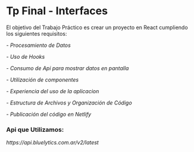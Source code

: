 # Tp Final - Interfaces
<p>El objetivo del Trabajo Práctico es crear un proyecto en React cumpliendo los siguientes requisitos:</p>
<p><em>- Procesamiento de Datos</em></p>
<em>- Uso de Hooks</em></p>
<p><em>- Consumo de Api para mostrar datos en pantalla</em></p>
<p><em>- Utilización de componentes</em></p>
<p><em>- Experiencia del uso de la aplicacion</em></p>
<p><em>- Estructura de Archivos y Organización de Código</em></p>
<p><em>- Publicación del código en Netlify</em></p>

<h3> Api que Utilizamos: </h3>
<p><em>https://api.bluelytics.com.ar/v2/latest</em></p>

